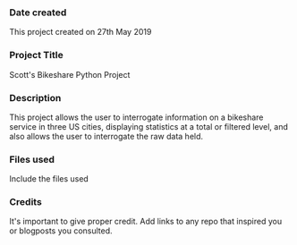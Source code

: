 ### Date created
This project created on 27th May 2019

### Project Title
Scott's Bikeshare Python Project

### Description
This project allows the user to interrogate information on a bikeshare service in three US cities, displaying statistics at a total or filtered level, and also allows the user to interrogate the raw data held.

### Files used
Include the files used

### Credits
It's important to give proper credit. Add links to any repo that inspired you or blogposts you consulted.
